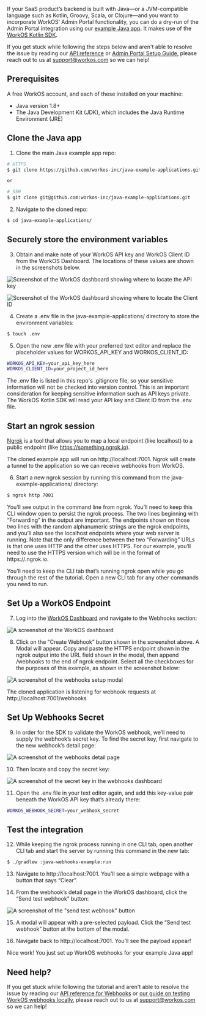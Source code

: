 If your SaaS product’s backend is built with Java—or a JVM-compatible language such as Kotlin, Groovy, Scala, or Clojure—and you want to incorporate WorkOS’ Admin Portal functionality, you can do a dry-run of the Admin Portal integration using our [example Java app](https://github.com/workos-inc/java-example-applications/tree/main/java-admin-portal-example). It makes use of the [WorkOS Kotlin SDK](https://github.com/workos-inc/workos-kotlin).

If you get stuck while following the steps below and aren't able to resolve the issue by reading our [API reference](https://workos.com/docs/reference) or [Admin Portal Setup Guide](https://workos.com/docs/admin-portal/guide), please reach out to us at support@workos.com so we can help!

## Prerequisites
A free WorkOS account, and each of these installed on your machine:
- Java version 1.8+
- The Java Development Kit (JDK), which includes the Java Runtime Environment (JRE)

## Clone the Java app

1. Clone the main Java example app repo:
```bash
# HTTPS
$ git clone https://github.com/workos-inc/java-example-applications.git

or

# SSH
$ git clone git@github.com:workos-inc/java-example-applications.git
```

2. Navigate to the cloned repo:
```bash
$ cd java-example-applications/
```

## Securely store the environment variables
3. Obtain and make note of your WorkOS API key and WorkOS Client ID from the WorkOS Dashboard. The locations of these values are shown in the screenshots below.

![Screenshot of the WorkOS dashboard showing where to locate the API key](https://assets-global.website-files.com/5f03ef1d331a69193fae6dcd/61986a545cae6987e741c044_TXlyTFBXjAfHZwhb9l-YRvpdj3LCCSXX5frveCFXh1Ywlc482yvdpKHDDRl9QKH3CXbsCwCj9Sya4DAmxvvK293sREyeTJJW8NidhsDgc5lXSU15H6cFpHIlXaAeqHXge259YQju.png)

![Screenshot of the WorkOS dashboard showing where to locate the Client ID](https://assets-global.website-files.com/5f03ef1d331a69193fae6dcd/61986a53882d3a558ae819ee_-ZbW48EgfBtiMuTQEDAaV0UtSxw2wt6Mx-NAX5YxIdI87AZT3bI5w_7jS6tHk-TlG0aHC08AD-l_wr3v_RmUMzSyTehrLIk8D5A7hQ5UskvPVeuXec-9yf6pLTBxkm68PF3kHsqv.png)

4. Create a .env file in the java-example-applications/ directory to store the environment variables:
```bash
$ touch .env
```

5. Open the new .env file with your preferred text editor and replace the placeholder values for WORKOS_API_KEY and WORKOS_CLIENT_ID:
```bash
WORKOS_API_KEY=your_api_key_here
WORKOS_CLIENT_ID=your_project_id_here
```

The .env file is listed in this repo's .gitignore file, so your sensitive information will not be checked into version control. This is an important consideration for keeping sensitive information such as API keys private. The WorkOS Kotlin SDK will read your API key and Client ID from the .env file.

## Start an ngrok session
[Ngrok](https://ngrok.com/) is a tool that allows you to map a local endpoint (like localhost) to a public endpoint (like https://something.ngrok.io).

The cloned example app will run on http://localhost:7001. Ngrok will create a tunnel to the application so we can receive webhooks from WorkOS.

6. Start a new ngrok session by running this command from the java-example-applications/ directory:
```bash
$ ngrok http 7001
```
You’ll see output in the command line from ngrok. You’ll need to keep this CLI window open to persist the ngrok process. The two lines beginning with “Forwarding” in the output are important. The endpoints shown on those two lines with the random alphanumeric strings are the ngrok endpoints, and you’ll also see the localhost endpoints where your web server is running. Note that the only difference between the two “Forwarding” URLs is that one uses HTTP and the other uses HTTPS. For our example, you’ll need to use the HTTPS version which will be in the format of https://<random-alphanumeric-string>.ngrok.io.

You’ll need to keep the CLI tab that’s running ngrok open while you go through the rest of the tutorial. Open a new CLI tab for any other commands you need to run.

## Set Up a WorkOS Endpoint
7. Log into the [WorkOS Dashboard](https://dashboard.workos.com/webhooks) and navigate to the Webhooks section:

![A screenshot of the WorkOS dashboard](https://assets-global.website-files.com/5f03ef1d331a69193fae6dcd/619b26da32209fd766e03b52_dMOc7tSsPDckED5NJt-dUbeP3gMO7sTaisKBJfsJ3pbX9UrhisE4X96ZNoWNcWHW3jDtX2s13ED-jJWB24j1kmfIt-pp9-1F0gxRuBRqxIqGwdGh3jK_YteZSk3OAfzvqvfv5O7u.png)

8. Click on the “Create Webhook” button shown in the screenshot above. A Modal will appear. Copy and paste the HTTPS endpoint shown in the ngrok output into the URL field shown in the modal, then append /webhooks to the end of ngrok endpoint. Select all the checkboxes for the purposes of this example, as shown in the screenshot below:
  
![A screenshot of the webhooks setup modal](https://assets-global.website-files.com/5f03ef1d331a69193fae6dcd/619b26da265aac0db60de1b7_Z7-iG33Ol9G8fzkp00CWqsYZ-D9UhnYXu1-KcpQ-exaVkUE5ZsiyYUUa__qHJQ5k_jRLgTk2iAU96vDnRxtLlpskTE7xXWkJ-dNfpKhhDOggBQWaqAe8T6J3qIJA6MA8X_oqFu5Y.png)
  
The cloned application is listening for webhook requests at http://localhost:7001/webhooks
  
## Set Up Webhooks Secret
9. In order for the SDK to validate the WorkOS webhook, we’ll need to supply the webhook’s secret key. To find the secret key, first navigate to the new webhook’s detail page:

![A screenshot of the webhooks detail page](https://assets-global.website-files.com/5f03ef1d331a69193fae6dcd/619b26dad3a10e2b4d3b1f85_g7YqmyF7D4W5vn_88Z8snQxjkbLPigVixEJK23fJqeNH7kap5W-GETJ87G0rF-0ZXM64wBidDOAVHPH4UcTOy_TbkwtqyVTIDyenXBoSYxotQzMvOiyqEYWbszyBYVCKGlUEcRmP.png)
  
10. Then locate and copy the secret key:
  
![A screenshot of the secret key in the webhooks dashboard](https://assets-global.website-files.com/5f03ef1d331a69193fae6dcd/619b26da3e48cf178c6cbb54_iBwaVrYX5pWQr58QKuphkHeOwZzPDHUe-56Wzzp-mXz4_eGVQiGF5UbY7JQSlog2YkqP0lMYA6lbhm47CzcpdnAexoGAlspkb3iuu-Xd_9NW2Vk9zX-39QUgOVkSGUHUSAjj_QB7.png)
  
11. Open the .env file in your text editor again, and add this key-value pair beneath the WorkOS API key that’s already there:
```bash
WORKOS_WEBHOOK_SECRET=your_webhook_secret
```
  
## Test the integration
12. While keeping the ngrok process running in one CLI tab, open another CLI tab and start the server by running this command in the new tab:
```bash
$ ./gradlew :java-webhooks-example:run
```

13. Navigate to http://localhost:7001. You’ll see a simple webpage with a button that says “Clear”.

14. From the webhook’s detail page in the WorkOS dashboard, click the “Send test webhook” button:
  
![A screenshot of the "send test webhook" button](https://assets-global.website-files.com/5f03ef1d331a69193fae6dcd/619b26da253a480b3edbb493_7qgsBjIN4Yq_wGzFSOdWBuKx51c0X8YnBcH23A0ZGaJ3wnQeeZcTTVsRJIYdHXVq7Nc8Yk1GjYoxdalFTvn5zmMLXo-vDycbynK0FnZx-Ktxaj-h1NuW3-Khtk17O8C_a7-DNDs3.png)
  
15. A modal will appear with a pre-selected payload. Click the “Send test webhook” button at the bottom of the modal.

16. Navigate back to http://localhost:7001. You’ll see the payload appear!

Nice work! You just set up WorkOS webhooks for your example Java app!

## Need help?
If you get stuck while following the tutorial and aren't able to resolve the issue by reading our [API reference for Webhooks](https://workos.com/docs/reference/webhooks/connection) or [our guide on testing WorkOS webhooks locally](https://workos.com/blog/test-workos-webhooks-locally-ngrok), please reach out to us at support@workos.com so we can help!
